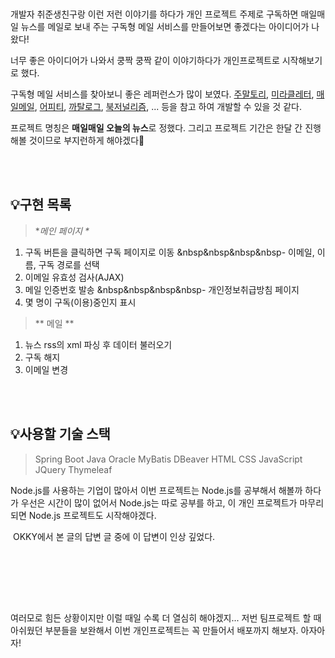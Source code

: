 <p><img alt="" src="https://velog.velcdn.com/images/yeonhee314/post/8c4aa56f-f70e-42af-9162-12530d140995/image.png" /></p>
<p><img alt="" src="https://velog.velcdn.com/images/yeonhee314/post/91018842-bf50-4667-99ba-579e151394c7/image.png" /></p>
<p>개발자 취준생친구랑 이런 저런 이야기를 하다가 개인 프로젝트 주제로 구독하면 매일매일 뉴스를 메일로 보내 주는 구독형 메일 서비스를 만들어보면 좋겠다는 아이디어가 나왔다!</p>
<p>너무 좋은 아이디어가 나와서 쿵짝 쿵짝 같이 이야기하다가 개인프로젝트로 시작해보기로 했다.</p>
<p>구독형 메일 서비스를 찾아보니 좋은 레퍼런스가 많이 보였다.
<a href="https://page.stibee.com/subscriptions/78183">주말토리</a>, <a href="https://page.stibee.com/subscriptions/33271">미라클레터</a>, <a href="https://www.maeil-mail.kr/">매일메일</a>, <a href="https://uppity.co.kr/">어피티</a>, <a href="https://the-edit.co.kr/newsletter">까탈로그</a>,  <a href="https://www.bookjournalism.com/talks">북저널리즘</a>, ...  등을 참고 하여 개발할 수 있을 것 같다.</p>
<p>프로젝트 명칭은 <strong>매일매일 오늘의 뉴스</strong>로 정했다.
그리고 프로젝트 기간은 한달 간 진행해볼 것이므로 부지런하게 해야겠다🤔</p>
<p><br /><br /></p>
<h2 id="💡구현-목록">💡구현 목록</h2>
<blockquote>
<p>*<em>메인 페이지 *</em></p>
</blockquote>
<ol>
<li>구독 버튼을 클릭하면 구독 페이지로 이동
&amp;nbsp&amp;nbsp&amp;nbsp&amp;nbsp- 이메일, 이름, 구독 경로를 선택</li>
<li>이메일 유효성 검사(AJAX)</li>
<li>메일 인증번호 발송
&amp;nbsp&amp;nbsp&amp;nbsp&amp;nbsp- 개인정보취급방침 페이지 </li>
<li>몇 명이 구독(이용)중인지 표시</li>
</ol>
<blockquote>
<p>** 메일 **   </p>
</blockquote>
<ol>
<li>뉴스 rss의 xml 파싱 후 데이터 불러오기</li>
<li>구독 해지</li>
<li>이메일 변경</li>
</ol>
<p><br /><br /></p>
<h2 id="💡사용할-기술-스택">💡사용할 기술 스택</h2>
<blockquote>
<p>Spring Boot
Java
Oracle
MyBatis
DBeaver
HTML
CSS
JavaScript
JQuery
Thymeleaf</p>
</blockquote>
<p>Node.js를 사용하는 기업이 많아서 이번 프로젝트는 Node.js를 공부해서 해볼까 하다가 우선은 시간이 많이 없어서 Node.js는 따로 공부를 하고, 이 개인 프로젝트가 마무리되면 Node.js 프로젝트도 시작해야겠다.</p>
<p><img alt="" src="https://velog.velcdn.com/images/yeonhee314/post/530cc999-15b5-4c0c-a52b-a8ce4df4f482/image.png" />
OKKY에서 본 글의 답변 글 중에 이 답변이 인상 깊었다.</p>
<p><br /><br /><br /><br /></p>
<p><img alt="" src="https://velog.velcdn.com/images/yeonhee314/post/2a678138-aac0-40ca-9958-1b64c8f4dc09/image.png" /></p>
<p>여러모로 힘든 상황이지만 이럴 때일 수록 더 열심히 해야겠지...
저번 팀프로젝트 할 때 아쉬웠던 부분들을 보완해서 이번 개인프로젝트는 꼭 만들어서 배포까지 해보자.
아자아자!</p>